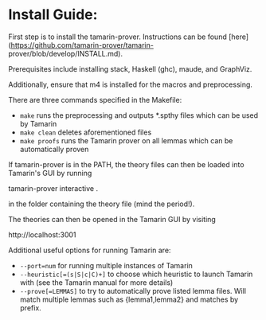 # Install Guide:

First step is to install the tamarin-prover. Instructions can be found
[here](https://github.com/tamarin-prover/tamarin-
prover/blob/develop/INSTALL.md).

Prerequisites include installing stack, Haskell (ghc), maude, and GraphViz.

Additionally, ensure that m4 is installed for the macros and preprocessing.

There are three commands specified in the Makefile:

 - `make` runs the preprocessing and outputs \*.spthy files which can be used
   by Tamarin
 - `make clean` deletes aforementioned files
 - `make proofs` runs the Tamarin prover on all lemmas which can be automatically proven

If tamarin-prover is in the PATH, the theory files can then be loaded into
Tamarin's GUI by running

  tamarin-prover interactive .

in the folder containing the theory file (mind the period!).

The theories can then be opened in the Tamarin GUI by visiting

  http://localhost:3001

Additional useful options for running Tamarin are:

 - `--port=num` for running multiple instances of Tamarin
 - `--heuristic[=(s|S|c|C)+]` to choose which heuristic to launch Tamarin with (see
   the Tamarin manual for more details)
 - `--prove[=LEMMAS]` to try to automatically prove listed lemma files. Will
   match multiple lemmas such as {lemma1,lemma2} and matches by prefix.
